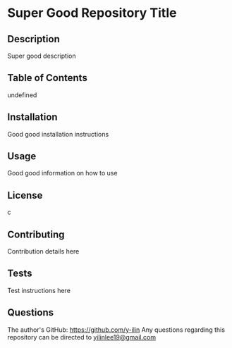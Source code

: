 
# Super Good Repository Title

## Description
Super good description

## Table of Contents
undefined

## Installation
Good good installation instructions

## Usage
Good good information on how to use

## License
c

## Contributing
Contribution details here

## Tests
Test instructions here

## Questions
The author's GitHub: https://github.com/y-ilin
Any questions regarding this repository can be directed to yilinlee19@gmail.com


